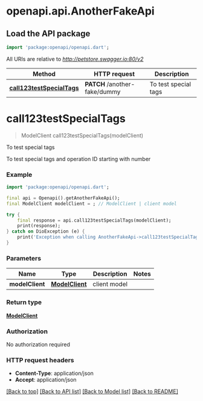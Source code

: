 # openapi.api.AnotherFakeApi

## Load the API package
```dart
import 'package:openapi/openapi.dart';
```

All URIs are relative to *http://petstore.swagger.io:80/v2*

Method | HTTP request | Description
------------- | ------------- | -------------
[**call123testSpecialTags**](AnotherFakeApi.md#call123testspecialtags) | **PATCH** /another-fake/dummy | To test special tags


# **call123testSpecialTags**
> ModelClient call123testSpecialTags(modelClient)

To test special tags

To test special tags and operation ID starting with number

### Example
```dart
import 'package:openapi/openapi.dart';

final api = Openapi().getAnotherFakeApi();
final ModelClient modelClient = ; // ModelClient | client model

try {
    final response = api.call123testSpecialTags(modelClient);
    print(response);
} catch on DioException (e) {
    print('Exception when calling AnotherFakeApi->call123testSpecialTags: $e\n');
}
```

### Parameters

Name | Type | Description  | Notes
------------- | ------------- | ------------- | -------------
 **modelClient** | [**ModelClient**](ModelClient.md)| client model | 

### Return type

[**ModelClient**](ModelClient.md)

### Authorization

No authorization required

### HTTP request headers

 - **Content-Type**: application/json
 - **Accept**: application/json

[[Back to top]](#) [[Back to API list]](../README.md#documentation-for-api-endpoints) [[Back to Model list]](../README.md#documentation-for-models) [[Back to README]](../README.md)

